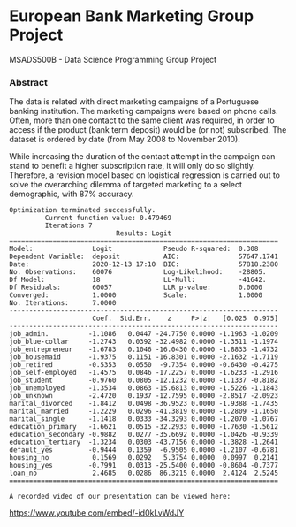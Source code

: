 # European Bank Marketing Group Project
MSADS500B - Data Science Programming Group Project

### Abstract

The data is related with direct marketing campaigns of a Portuguese banking institution. The marketing campaigns were based on phone calls. Often, more than one contact to the same client was required, in order to access if the product (bank term deposit) would be (or not) subscribed. The dataset is ordered by date (from May 2008 to November 2010).

While increasing the duration of the contact attempt in the campaign can stand to benefit a higher subscription rate, it will only do so slightly. Therefore, a revision model based on logistical regression is carried out to solve the overarching dilemma of targeted marketing to a select demographic, with 87% accuracy.

    Optimization terminated successfully.
             Current function value: 0.479469
             Iterations 7
                               Results: Logit
    ====================================================================
    Model:               Logit             Pseudo R-squared:  0.308     
    Dependent Variable:  deposit           AIC:               57647.1741
    Date:                2020-12-13 17:10  BIC:               57818.2380
    No. Observations:    60076             Log-Likelihood:    -28805.   
    Df Model:            18                LL-Null:           -41642.   
    Df Residuals:        60057             LLR p-value:       0.0000    
    Converged:           1.0000            Scale:             1.0000    
    No. Iterations:      7.0000                                         
    --------------------------------------------------------------------
                         Coef.  Std.Err.    z     P>|z|   [0.025  0.975]
    --------------------------------------------------------------------
    job_admin.          -1.1086   0.0447 -24.7750 0.0000 -1.1963 -1.0209
    job_blue-collar     -1.2743   0.0392 -32.4982 0.0000 -1.3511 -1.1974
    job_entrepreneur    -1.6783   0.1046 -16.0430 0.0000 -1.8833 -1.4732
    job_housemaid       -1.9375   0.1151 -16.8301 0.0000 -2.1632 -1.7119
    job_retired         -0.5353   0.0550  -9.7354 0.0000 -0.6430 -0.4275
    job_self-employed   -1.4575   0.0846 -17.2257 0.0000 -1.6233 -1.2916
    job_student         -0.9760   0.0805 -12.1232 0.0000 -1.1337 -0.8182
    job_unemployed      -1.3534   0.0863 -15.6813 0.0000 -1.5226 -1.1843
    job_unknown         -2.4720   0.1937 -12.7595 0.0000 -2.8517 -2.0923
    marital_divorced    -1.8412   0.0498 -36.9523 0.0000 -1.9388 -1.7435
    marital_married     -1.2229   0.0296 -41.3819 0.0000 -1.2809 -1.1650
    marital_single      -1.1418   0.0333 -34.3293 0.0000 -1.2070 -1.0767
    education_primary   -1.6621   0.0515 -32.2933 0.0000 -1.7630 -1.5612
    education_secondary -0.9882   0.0277 -35.6692 0.0000 -1.0426 -0.9339
    education_tertiary  -1.3234   0.0303 -43.7156 0.0000 -1.3828 -1.2641
    default_yes         -0.9444   0.1359  -6.9505 0.0000 -1.2107 -0.6781
    housing_no           0.1569   0.0292   5.3754 0.0000  0.0997  0.2141
    housing_yes         -0.7991   0.0313 -25.5400 0.0000 -0.8604 -0.7377
    loan_no              2.4685   0.0286  86.3215 0.0000  2.4124  2.5245
    ====================================================================

    A recorded video of our presentation can be viewed here:

https://www.youtube.com/embed/-id0kLvWdJY